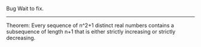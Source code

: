 Bug
Wait to fix.

---------------------
Theorem:
Every sequence of n^2+1 distinct real numbers contains a subsequence of length n+1 that is either strictly increasing or strictly decreasing.
